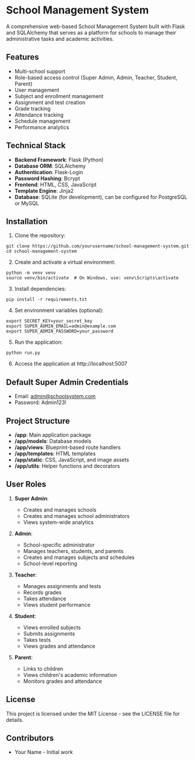 # School Management System

A comprehensive web-based School Management System built with Flask and SQLAlchemy that serves as a platform for schools to manage their administrative tasks and academic activities.

## Features

- Multi-school support
- Role-based access control (Super Admin, Admin, Teacher, Student, Parent)
- User management
- Subject and enrollment management
- Assignment and test creation
- Grade tracking
- Attendance tracking
- Schedule management
- Performance analytics

## Technical Stack

- **Backend Framework**: Flask (Python)
- **Database ORM**: SQLAlchemy
- **Authentication**: Flask-Login
- **Password Hashing**: Bcrypt
- **Frontend**: HTML, CSS, JavaScript
- **Template Engine**: Jinja2
- **Database**: SQLite (for development), can be configured for PostgreSQL or MySQL

## Installation

1. Clone the repository:
```
git clone https://github.com/yourusername/school-management-system.git
cd school-management-system
```

2. Create and activate a virtual environment:
```
python -m venv venv
source venv/bin/activate  # On Windows, use: venv\Scripts\activate
```

3. Install dependencies:
```
pip install -r requirements.txt
```

4. Set environment variables (optional):
```
export SECRET_KEY=your_secret_key
export SUPER_ADMIN_EMAIL=admin@example.com
export SUPER_ADMIN_PASSWORD=your_password
```

5. Run the application:
```
python run.py
```

6. Access the application at http://localhost:5007

## Default Super Admin Credentials

- Email: admin@schoolsystem.com
- Password: Admin123!

## Project Structure

- **/app**: Main application package
- **/app/models**: Database models
- **/app/views**: Blueprint-based route handlers
- **/app/templates**: HTML templates
- **/app/static**: CSS, JavaScript, and image assets
- **/app/utils**: Helper functions and decorators

## User Roles

1. **Super Admin**:
   - Creates and manages schools
   - Creates and manages school administrators
   - Views system-wide analytics

2. **Admin**:
   - School-specific administrator
   - Manages teachers, students, and parents
   - Creates and manages subjects and schedules
   - School-level reporting

3. **Teacher**:
   - Manages assignments and tests
   - Records grades
   - Takes attendance
   - Views student performance

4. **Student**:
   - Views enrolled subjects
   - Submits assignments
   - Takes tests
   - Views grades and attendance

5. **Parent**:
   - Links to children
   - Views children's academic information
   - Monitors grades and attendance

## License

This project is licensed under the MIT License - see the LICENSE file for details.

## Contributors

- Your Name - Initial work